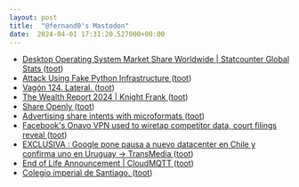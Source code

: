 ```yaml
---
layout: post
title:  "@fernand0's Mastodon"
date:  2024-04-01 17:31:20.527000+00:00
---
```

*  [Desktop Operating System Market Share Worldwide \| Statcounter Global Stats ](https://gs.statcounter.com/os-market-share/desktop/worldwid) ([toot](https://mastodon.social/@fernand0/112197152310910680))
*  [Attack Using Fake Python Infrastructure ](https://checkmarx.com/blog/over-170k-users-affected-by-attack-using-fake-python-infrastructure) ([toot](https://mastodon.social/@fernand0/112196975951292733))
*  [Vagón 124. Lateral. ](https://www.flickr.com/photos/fernand0/53602115689) ([toot](https://mastodon.social/@fernand0/112196712612867419))
*  [The Wealth Report 2024 \| Knight Frank ](https://www.knightfrank.com/wealthreport#:~:text=The%20Wealth%20Report%202024%20%E2%80%93%20Coming%20Soo) ([toot](https://mastodon.social/@fernand0/112196575790846735))
*  [Share Openly ](https://werd.io/2024/share-openl) ([toot](https://mastodon.social/@fernand0/112196370144278909))
*  [Advertising share intents with microformats ](https://werd.io/2024/advertising-share-intents-with-microformat) ([toot](https://mastodon.social/@fernand0/112195768960369249))
*  [Facebook's Onavo VPN used to wiretap competitor data, court filings reveal ](https://www.techradar.com/computing/cyber-security/facebooks-onavo-vpn-used-to-wiretap-competitor-data-court-filings-revea) ([toot](https://mastodon.social/@fernand0/112195434127132383))
*  [EXCLUSIVA : Google pone pausa a nuevo datacenter en Chile y confirma uno en Uruguay → TransMedia  ](https://www.transmedia.cl/blog/2021/03/23/exclusiva-google-paraliza-datacenter-en-cerrillos-y-confirma-primer-datacenter-en-uruguay-por-us100-millones/) ([toot](https://mastodon.social/@fernand0/112195279299253464))
*  [End of Life Announcement \| CloudMQTT ](https://www.cloudmqtt.com/blog/end-of-life-announcement.htm) ([toot](https://mastodon.social/@fernand0/112194977023204175))
*  [Colegio imperial de Santiago. ](https://avecesunafoto.wordpress.com/2024/03/31/colegio-imperial-de-santiago) ([toot](https://mastodon.social/@fernand0/112193367839177997))
